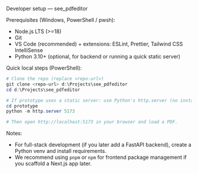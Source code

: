 Developer setup — see_pdfeditor

Prerequisites (Windows, PowerShell / pwsh):

- Node.js LTS (>=18)
- Git
- VS Code (recommended) + extensions: ESLint, Prettier, Tailwind CSS IntelliSense
- Python 3.10+ (optional, for backend or running a quick static server)

Quick local steps (PowerShell):

```powershell
# Clone the repo (replace <repo-url>)
git clone <repo-url> d:\Projects\see_pdfeditor
cd d:\Projects\see_pdfeditor

# If prototype uses a static server: use Python's http.server (no install needed if Python is present)
cd prototype
python -m http.server 5173

# Then open http://localhost:5173 in your browser and load a PDF.
```

Notes:
- For full-stack development (if you later add a FastAPI backend), create a Python venv and install requirements.
- We recommend using `pnpm` or `npm` for frontend package management if you scaffold a Next.js app later.
